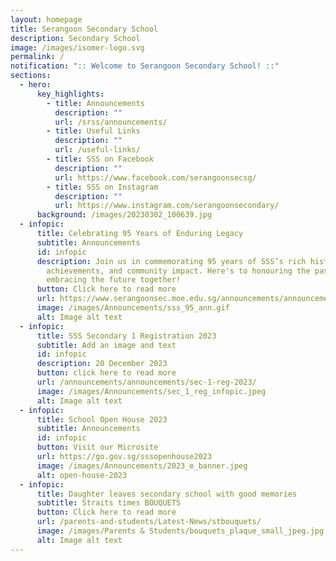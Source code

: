 ```yaml
---
layout: homepage
title: Serangoon Secondary School
description: Secondary School
image: /images/isomer-logo.svg
permalink: /
notification: ":: Welcome to Serangoon Secondary School! ::"
sections:
  - hero:
      key_highlights:
        - title: Announcements
          description: ""
          url: /srss/announcements/
        - title: Useful Links
          description: ""
          url: /useful-links/
        - title: SSS on Facebook
          description: ""
          url: https://www.facebook.com/serangoonsecsg/
        - title: SSS on Instagram
          description: ""
          url: https://www.instagram.com/serangoonsecondary/
      background: /images/20230302_100639.jpg
  - infopic:
      title: Celebrating 95 Years of Enduring Legacy
      subtitle: Announcements
      id: infopic
      description: Join us in commemorating 95 years of SSS’s rich history,
        achievements, and community impact. Here's to honouring the past and
        embracing the future together!
      button: Click here to read more
      url: https://www.serangoonsec.moe.edu.sg/announcements/announcements/sss-95-years/
      image: /images/Announcements/sss_95_ann.gif
      alt: Image alt text
  - infopic:
      title: SSS Secondary 1 Registration 2023
      subtitle: Add an image and text
      id: infopic
      description: 20 December 2023
      button: click here to read more
      url: /announcements/announcements/sec-1-reg-2023/
      image: /images/Announcements/sec_1_reg_infopic.jpeg
      alt: Image alt text
  - infopic:
      title: School Open House 2023
      subtitle: Announcements
      id: infopic
      button: Visit our Microsite
      url: https://go.gov.sg/sssopenhouse2023
      image: /images/Announcements/2023_e_banner.jpeg
      alt: open-house-2023
  - infopic:
      title: Daughter leaves secondary school with good memories
      subtitle: Straits times BOUQUETS
      button: Click here to read more
      url: /parents-and-students/Latest-News/stbouquets/
      image: /images/Parents & Students/bouquets_plaque_small_jpeg.jpg
      alt: Image alt text
---
```

